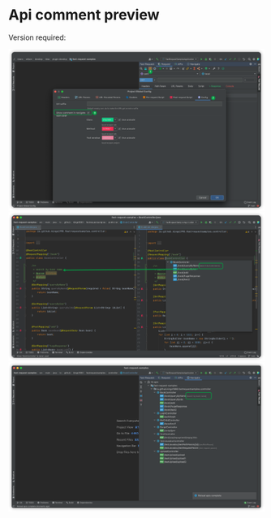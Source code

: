 # Api comment preview
Version required:<Badge text="2022.2.6" />

![showCommentConfig](../../../.vuepress/public/img/2022.2.6/showCommentConfig.png)
![showCommentInClass](../../../.vuepress/public/img/2022.2.6/showCommentInClass.png)
![showCommentInNavigate](../../../.vuepress/public/img/2022.2.6/showCommentInNavigate.png)
